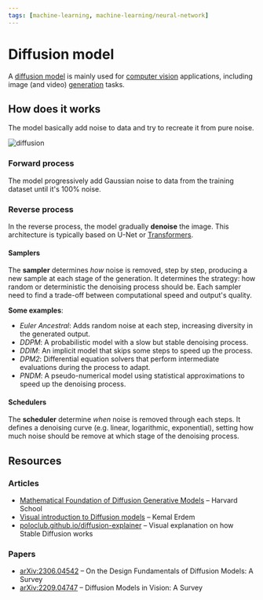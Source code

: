```yaml
---
tags: [machine-learning, machine-learning/neural-network]
---
```


# Diffusion model

A [diffusion model](https://en.wikipedia.org/wiki/Diffusion_model) is mainly used for [computer vision](/engineering/machine-learning/applications/computer-vision.md) applications, including image (and video) [generation](/engineering/machine-learning/applications/generative-ai.md) tasks.

## How does it works

The model basically add noise to data and try to recreate it from pure noise.

![diffusion](/assets/diffusion.png)

### Forward process

The model progressively add Gaussian noise to data from the training dataset until it's 100% noise.

### Reverse process

In the reverse process, the model gradually **denoise** the image. This architecture is typically based on U-Net or [Transformers](/engineering/machine-learning/neural-network/transformer.md). 

#### Samplers

The **sampler** determines *how* noise is removed, step by step, producing a new sample at each stage of the generation. It determines the strategy: how random or deterministic the denoising process should be. Each sampler need to find a trade-off between computational speed and output's quality.

**Some examples**:
- *Euler Ancestral*: Adds random noise at each step, increasing diversity in the generated output.
- *DDPM*: A probabilistic model with a slow but stable denoising process.
- *DDIM*: An implicit model that skips some steps to speed up the process.
- *DPM2*: Differential equation solvers that perform intermediate evaluations during the process to adapt.
- *PNDM*: A pseudo-numerical model using statistical approximations to speed up the denoising process.

#### Schedulers

The **scheduler** determine *when* noise is removed through each steps. It defines a denoising curve (e.g. linear, logarithmic, exponential), setting how much noise should be remove at which stage of the denoising process.


## Resources

### Articles

- [Mathematical Foundation of Diffusion Generative Models](https://scholar.harvard.edu/binxuw/classes/machine-learning-scratch/materials/foundation-diffusion-generative-models) – Harvard School
- [Visual introduction to Diffusion models](https://erdem.pl/2023/11/step-by-step-visual-introduction-to-diffusion-models) – Kemal Erdem
- [poloclub.github.io/diffusion-explainer](https://poloclub.github.io/diffusion-explainer/) – Visual explanation on how Stable Diffusion works

### Papers

- [arXiv:2306.04542](https://arxiv.org/abs/2306.04542) – On the Design Fundamentals of Diffusion Models: A Survey
- [arXiv:2209.04747](https://arxiv.org/abs/2209.04747) – Diffusion Models in Vision: A Survey